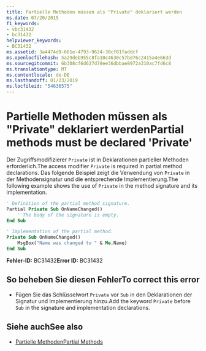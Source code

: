 ```yaml
---
title: Partielle Methoden müssen als "Private" deklariert werden
ms.date: 07/20/2015
f1_keywords:
- vbc31432
- bc31432
helpviewer_keywords:
- BC31432
ms.assetid: 3a4474d9-661e-4793-9624-30cf81faddcf
ms.openlocfilehash: 5a29deb955c8fa10c4630c57bd76c2415a4e663d
ms.sourcegitcommit: 6b308cf6d627d78ee36dbbae8972a310ac7fd6c8
ms.translationtype: MT
ms.contentlocale: de-DE
ms.lasthandoff: 01/23/2019
ms.locfileid: "54636575"
---
```

# <a name="partial-methods-must-be-declared-private"></a><span data-ttu-id="7ec6f-102">Partielle Methoden müssen als "Private" deklariert werden</span><span class="sxs-lookup"><span data-stu-id="7ec6f-102">Partial methods must be declared 'Private'</span></span>
<span data-ttu-id="7ec6f-103">Der Zugriffsmodifizierer `Private` ist in Deklarationen partieller Methoden erforderlich.</span><span class="sxs-lookup"><span data-stu-id="7ec6f-103">The access modifier `Private` is required in partial method declarations.</span></span> <span data-ttu-id="7ec6f-104">Das folgende Beispiel zeigt die Verwendung von `Private` in der Methodensignatur und die entsprechende Implementierung.</span><span class="sxs-lookup"><span data-stu-id="7ec6f-104">The following example shows the use of `Private` in the method signature and its implementation.</span></span>  
  
```vb  
' Definition of the partial method signature.  
Partial Private Sub OnNameChanged()  
    ' The body of the signature is empty.  
End Sub  
```  
  
```vb  
' Implementation of the partial method.  
Private Sub OnNameChanged()  
    MsgBox("Name was changed to " & Me.Name)  
End Sub  
```  
  
 <span data-ttu-id="7ec6f-105">**Fehler-ID:** BC31432</span><span class="sxs-lookup"><span data-stu-id="7ec6f-105">**Error ID:** BC31432</span></span>  
  
## <a name="to-correct-this-error"></a><span data-ttu-id="7ec6f-106">So beheben Sie diesen Fehler</span><span class="sxs-lookup"><span data-stu-id="7ec6f-106">To correct this error</span></span>  
  
-   <span data-ttu-id="7ec6f-107">Fügen Sie das Schlüsselwort `Private` vor `Sub` in den Deklarationen der Signatur und Implementierung hinzu.</span><span class="sxs-lookup"><span data-stu-id="7ec6f-107">Add the keyword `Private` before `Sub` in the signature and implementation declarations.</span></span>  
  
## <a name="see-also"></a><span data-ttu-id="7ec6f-108">Siehe auch</span><span class="sxs-lookup"><span data-stu-id="7ec6f-108">See also</span></span>
- [<span data-ttu-id="7ec6f-109">Partielle Methoden</span><span class="sxs-lookup"><span data-stu-id="7ec6f-109">Partial Methods</span></span>](../../visual-basic/programming-guide/language-features/procedures/partial-methods.md)
